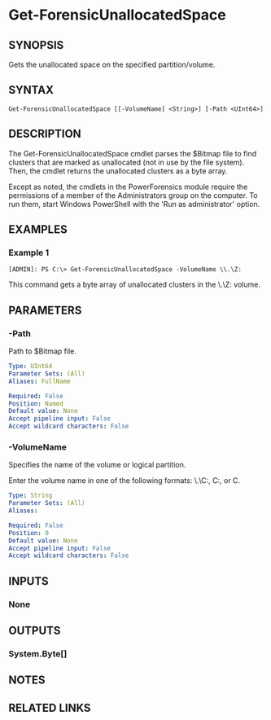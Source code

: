 # Get-ForensicUnallocatedSpace

## SYNOPSIS
Gets the unallocated space on the specified partition/volume.

## SYNTAX

```
Get-ForensicUnallocatedSpace [[-VolumeName] <String>] [-Path <UInt64>]
```

## DESCRIPTION
The Get-ForensicUnallocatedSpace cmdlet parses the $Bitmap file to find clusters that are marked as unallocated (not in use by the file system). Then, the cmdlet returns the unallocated clusters as a byte array.

Except as noted, the cmdlets in the PowerForensics module require the permissions of a member of the Administrators group on the computer. To run them, start Windows PowerShell with the 'Run as administrator' option.

## EXAMPLES

### Example 1
```
[ADMIN]: PS C:\> Get-ForensicUnallocatedSpace -VolumeName \\.\Z:
```

This command gets a byte array of unallocated clusters in the \\.\Z: volume.

## PARAMETERS

### -Path
Path to $Bitmap file.

```yaml
Type: UInt64
Parameter Sets: (All)
Aliases: FullName

Required: False
Position: Named
Default value: None
Accept pipeline input: False
Accept wildcard characters: False
```

### -VolumeName
Specifies the name of the volume or logical partition.

Enter the volume name in one of the following formats: \\.\C:, C:, or C.

```yaml
Type: String
Parameter Sets: (All)
Aliases: 

Required: False
Position: 0
Default value: None
Accept pipeline input: False
Accept wildcard characters: False
```

## INPUTS

### None


## OUTPUTS

### System.Byte[]

## NOTES

## RELATED LINKS

